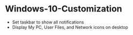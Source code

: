 # Windows-10-Customization

* Set taskbar to show all notifications
* Display My PC, User Files, and Network icons on desktop

